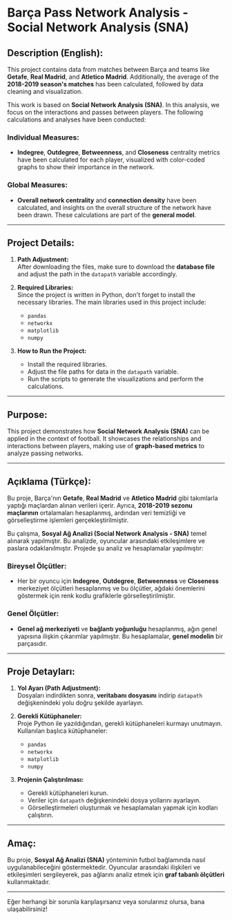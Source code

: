 # Barça Pass Network Analysis - Social Network Analysis (SNA)

## Description (English):

This project contains data from matches between Barça and teams like **Getafe**, **Real Madrid**, and **Atletico Madrid**. Additionally, the average of the **2018-2019 season's matches** has been calculated, followed by data cleaning and visualization.

This work is based on **Social Network Analysis (SNA)**. In this analysis, we focus on the interactions and passes between players. The following calculations and analyses have been conducted:

### Individual Measures:
- **Indegree**, **Outdegree**, **Betweenness**, and **Closeness** centrality metrics have been calculated for each player, visualized with color-coded graphs to show their importance in the network.

### Global Measures:
- **Overall network centrality** and **connection density** have been calculated, and insights on the overall structure of the network have been drawn. These calculations are part of the **general model**.

---

## Project Details:

1. **Path Adjustment:**  
   After downloading the files, make sure to download the **database file** and adjust the path in the `datapath` variable accordingly.

2. **Required Libraries:**  
   Since the project is written in Python, don't forget to install the necessary libraries. The main libraries used in this project include:
   - `pandas`  
   - `networkx`  
   - `matplotlib`  
   - `numpy`

3. **How to Run the Project:**  
   - Install the required libraries.  
   - Adjust the file paths for data in the `datapath` variable.  
   - Run the scripts to generate the visualizations and perform the calculations.  

---

## Purpose:
This project demonstrates how **Social Network Analysis (SNA)** can be applied in the context of football. It showcases the relationships and interactions between players, making use of **graph-based metrics** to analyze passing networks.

---

## Açıklama (Türkçe):

Bu proje, Barça'nın **Getafe**, **Real Madrid** ve **Atletico Madrid** gibi takımlarla yaptığı maçlardan alınan verileri içerir. Ayrıca, **2018-2019 sezonu maçlarının** ortalamaları hesaplanmış, ardından veri temizliği ve görselleştirme işlemleri gerçekleştirilmiştir.

Bu çalışma, **Sosyal Ağ Analizi (Social Network Analysis - SNA)** temel alınarak yapılmıştır. Bu analizde, oyuncular arasındaki etkileşimlere ve paslara odaklanılmıştır. Projede şu analiz ve hesaplamalar yapılmıştır:

### Bireysel Ölçütler:
- Her bir oyuncu için **Indegree**, **Outdegree**, **Betweenness** ve **Closeness** merkeziyet ölçütleri hesaplanmış ve bu ölçütler, ağdaki önemlerini göstermek için renk kodlu grafiklerle görselleştirilmiştir.

### Genel Ölçütler:
- **Genel ağ merkeziyeti** ve **bağlantı yoğunluğu** hesaplanmış, ağın genel yapısına ilişkin çıkarımlar yapılmıştır. Bu hesaplamalar, **genel modelin** bir parçasıdır.

---

## Proje Detayları:

1. **Yol Ayarı (Path Adjustment):**  
   Dosyaları indirdikten sonra, **veritabanı dosyasını** indirip `datapath` değişkenindeki yolu doğru şekilde ayarlayın.

2. **Gerekli Kütüphaneler:**  
   Proje Python ile yazıldığından, gerekli kütüphaneleri kurmayı unutmayın. Kullanılan başlıca kütüphaneler:
   - `pandas`  
   - `networkx`  
   - `matplotlib`  
   - `numpy`

3. **Projenin Çalıştırılması:**  
   - Gerekli kütüphaneleri kurun.  
   - Veriler için `datapath` değişkenindeki dosya yollarını ayarlayın.  
   - Görselleştirmeleri oluşturmak ve hesaplamaları yapmak için kodları çalıştırın.  

---

## Amaç:
Bu proje, **Sosyal Ağ Analizi (SNA)** yönteminin futbol bağlamında nasıl uygulanabileceğini göstermektedir. Oyuncular arasındaki ilişkileri ve etkileşimleri sergileyerek, pas ağlarını analiz etmek için **graf tabanlı ölçütleri** kullanmaktadır.

---

Eğer herhangi bir sorunla karşılaşırsanız veya sorularınız olursa, bana ulaşabilirsiniz!

